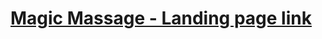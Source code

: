 # [Magic Massage - Landing page link](https://bulatsashvililasha.github.io/magic-massage/index.html)
